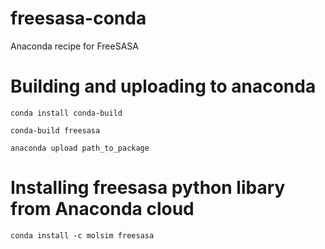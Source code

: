# freesasa-conda
Anaconda recipe for FreeSASA


# Building and uploading to anaconda
`conda install conda-build`

`conda-build freesasa`

`anaconda upload path_to_package`


# Installing freesasa python libary from Anaconda cloud

`conda install -c molsim freesasa`
